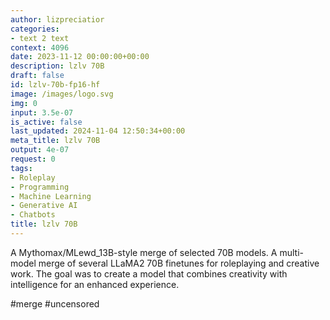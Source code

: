```yaml
---
author: lizpreciatior
categories:
- text 2 text
context: 4096
date: 2023-11-12 00:00:00+00:00
description: lzlv 70B
draft: false
id: lzlv-70b-fp16-hf
image: /images/logo.svg
img: 0
input: 3.5e-07
is_active: false
last_updated: 2024-11-04 12:50:34+00:00
meta_title: lzlv 70B
output: 4e-07
request: 0
tags:
- Roleplay
- Programming
- Machine Learning
- Generative AI
- Chatbots
title: lzlv 70B
---
```




A Mythomax/MLewd_13B-style merge of selected 70B models.
A multi-model merge of several LLaMA2 70B finetunes for roleplaying and creative work. The goal was to create a model that combines creativity with intelligence for an enhanced experience.

#merge #uncensored

